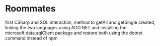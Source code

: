 # Roommates
first CSharp and SQL interaction, method to getAll and getSingle created, linking the two languages 
using ADO.NET and installing the microsoft.data.sqlClient package and restore both using the dotnet command instead of npm
